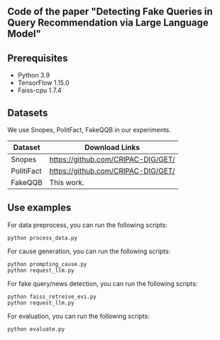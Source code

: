 ## Code of the paper "Detecting Fake Queries in Query Recommendation via Large Language Model"
## Prerequisites

 * Python 3.9
 * TensorFlow 1.15.0
 * Faiss-cpu 1.7.4


## Datasets
We use Snopes, PolitFact, FakeQQB in our experiments.

| Dataset           | Download Links                                                       |
|-------------------|----------------------------------------------------------------------|
| Snopes            | https://github.com/CRIPAC-DIG/GET/                                   |
| PolitiFact        | https://github.com/CRIPAC-DIG/GET/                                   |
| FakeQQB           | This work.                                                           |


## Use examples
For data preprocess, you can run the following scripts:

```
python process_data.py
```

For cause generation, you can run the following scripts:

```
python prompting_cause.py
python request_llm.py
```

For fake query/news detection, you can run the following scripts:

```
python faiss_retreive_evi.py
python request_llm.py
```

For evaluation, you can run the following scripts:

```
python evaluate.py
```



